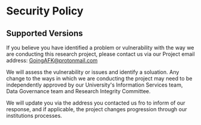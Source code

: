 # Security Policy

## Supported Versions

If you believe you have identified a problem or vulnerability with the way we are conducting this research project, 
please contact us via our Project email address: GoingAFK@protonmail.com

We will assess the vulnerability or issues and identify a soluation. 
Any change to the ways in which we are conducting the project may need to be independently approved by our University's Information Services team, Data Governance team and Research Integrity Committee.

We will update you via the address you contacted us fro to inform of our response, and if applicable, the project changes progression through our institutions processes.


